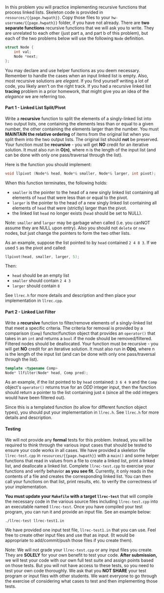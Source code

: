 
In this problem you will practice implementing recursive functions that process linked lists. Skeleton code is provided in `resources/{{page.hwpath}}`. Copy those files to your `hw-username/{{page.hwpath}}` folder, if you have not already. There are **two separate functions** recursive functions that we will ask you to write. They are unrelated to each other (just part a, and part b of this problem), but each of the two problems below will use the following `Node` definition.  

```c++
struct Node {
    int val;
    Node *next;
};
```

You may declare and use helper functions as you deem necessary.  Remember to handle the cases when an input linked list is empty.  Also, most recursive solutions are *elegant*. If you find yourself writing a lot of code, you likely aren't on the right track.  If you had a recursive linked list **tracing** problem in a prior homework, that might give you an idea of the *elegance* we are referring too.

#### Part 1 - Linked List Split/Pivot
Write a **recursive** function to split the elements of a singly-linked list into two output lists, one containing the elements less than or equal to a given number, the other containing the elements larger than the number.  You must **MAINTAIN the relative ordering** of items from the original list when you split them into the two output lists. The original list should **not** be preserved. Your function must be **recursive** - you will get **NO** credit for an iterative solution.  It must also run in **O(n)**, where n is the length of the input list (and can be done with only one pass/traversal through the list).

Here is the function you should implement:

```c++
void llpivot (Node*& head, Node*& smaller, Node*& larger, int pivot);
```

When this function terminates, the following holds:
  - `smaller` is the pointer to the head of a new singly linked list containing
    all elements of `head` that were less than or equal to the pivot.
  - `larger` is the pointer to the head of a new singly linked list containing
    all elements of `head` that were (strictly) larger than the pivot.
  - the linked list `head` no longer exists (`head` should be set to NULL).

Note: `smaller` and `larger` may be garbage when called (i.e. you canNOT assume they are NULL upon entry). Also you should not `delete` or `new` nodes, but just change the pointers to form the two other lists.

As an example, suppose the list pointed to by `head` contained `2 4 8 3`.  If we used `5` as the pivot and called:

```c++
llpivot(head, smaller, larger, 5);
```

Then:
 - `head` should be an empty list
 - `smaller` should contain `2 4 3`
 - `larger` should contain `8`

See `llrec.h` for more details and description and then place your implementation in `llrec.cpp`.

#### Part 2 - Linked List Filter

Write a **recursive** function to filter/remove elements of a singly-linked list that meet a specific criteria. The criteria for removal is provided by a comparison (`Comp`) functor/function object that provides an `operator()` that takes in an `int` and returns a `bool` if the node should be removed/filtered.  Filtered nodes should be deallocated. Your function must be recursive - you will get **NO** credit for an iterative solution.   It must also run in **O(n)**, where n is the length of the input list  (and can be done with only one pass/traversal through the list).

```c++
template <typename Comp>
Node* llfilter(Node* head, Comp pred);
```
As an example, if the list pointed to by `head` contained: `3 6 4 9` and the `Comp` object's `operator()` returns true for an *ODD* integer input, then the function should return a pointer to the list containing just `4` (since all the odd integers would have been filtered out).

Since this is a templated function (to allow for different function object types), you should put your implementation in `llrec.h`.  See `llrec.h` for more details and description.

#### Testing

We will not provide any **formal** tests for this problem. Instead, you will be required to think through the various input cases that should be tested to ensure your code works in all cases.  We have provided a skeleton file `llrec-test.cpp` in `resources/{{page.hwpath}}` with a `main()` and some helper functions that read in values from a file to create a linked list, print a linked list, and deallocate a linked list. Complete `llrec-test.cpp` to exercise your functions and verify behavior **as you see fit**.  Currently, it only reads in the contents of a file and creates the corresponding linked list. You can then call your functions on that list, print results, etc. to verify the correctness of your implementation. 

**You must update your `Makefile` with a target `llrec-test`** that will compile the necessary code in the various source files including `llrec-test.cpp` into an executable named `llrec-test`.  Once you have compiled your test program, you can run it and provide an input file.  See an example below:

```bash
./llrec-test llrec-test1.in
```

We have provided one input test file, `llrec-test1.in` that you can use. Feel free to create other input files and use that as input. (It would be appropriate to add/commit/push those files if you create them).

Note: We will not grade your `llrec-test.cpp` or any input files you create. They are **SOLELY** for your own benefit to test your code. **After submission,** we will test your code with our own full test suite and assign points based on those tests.  But you will not have access to these tests, so you need to test your own code thoroughly.  We ask that you **NOT SHARE** your test program or input files with other students.  We want everyone to go through the exercise of considering what cases to test and then implementing those tests.
